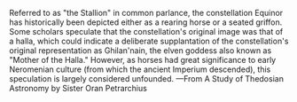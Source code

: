 Referred to as "the Stallion" in common parlance, the constellation Equinor has historically been depicted either as a rearing horse or a seated griffon. Some scholars speculate that the constellation's original image was that of a halla, which could indicate a deliberate supplantation of the constellation's original representation as Ghilan'nain, the elven goddess also known as "Mother of the Halla." However, as horses had great significance to early Neromenian culture (from which the ancient Imperium descended), this speculation is largely considered unfounded.
—From A Study of Thedosian Astronomy by Sister Oran Petrarchius
